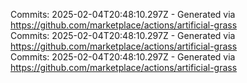 Commits: 2025-02-04T20:48:10.297Z - Generated via https://github.com/marketplace/actions/artificial-grass
<br>
Commits: 2025-02-04T20:48:10.297Z - Generated via https://github.com/marketplace/actions/artificial-grass
<br>
Commits: 2025-02-04T20:48:10.297Z - Generated via https://github.com/marketplace/actions/artificial-grass
<br>
